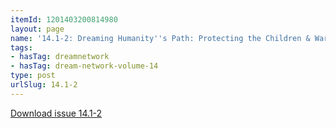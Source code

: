 ```yaml
---
itemId: 1201403200814980
layout: page
name: '14.1-2: Dreaming Humanity''s Path: Protecting the Children & Warning Dreams'
tags:
- hasTag: dreamnetwork
- hasTag: dream-network-volume-14
type: post
urlSlug: 14.1-2
---
```

<a href="files/pdfs/Volume_14/14.1-2-Dream-Network-Vol-14-Nos-1-&-2.pdf" download="">Download issue 14.1-2</a>